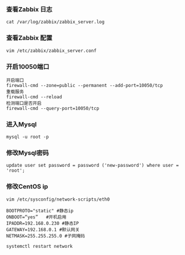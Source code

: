 ### 查看Zabbix 日志

```
cat /var/log/zabbix/zabbix_server.log 
```

### 查看Zabbix 配置

```
vim /etc/zabbix/zabbix_server.conf
```

### 开启10050端口

```
开启端口
firewall-cmd --zone=public --permanent --add-port=10050/tcp
重载服务
firewall-cmd --reload
检测端口是否开启
firewall-cmd --query-port=10050/tcp
```

### 进入Mysql

```
mysql -u root -p
```

### 修改Mysql密码

```
update user set password = password ('new-password') where user = 'root';
```

### 修改CentOS ip

```
vim /etc/sysconfig/network-scripts/eth0

BOOTPROTO="static" #静态ip
ONBOOT=“yes”   #开机启用
IPADDR=192.168.0.230 #静态IP
GATEWAY=192.168.0.1 #默认网关
NETMASK=255.255.255.0 #子网掩码

systemctl restart network
```


